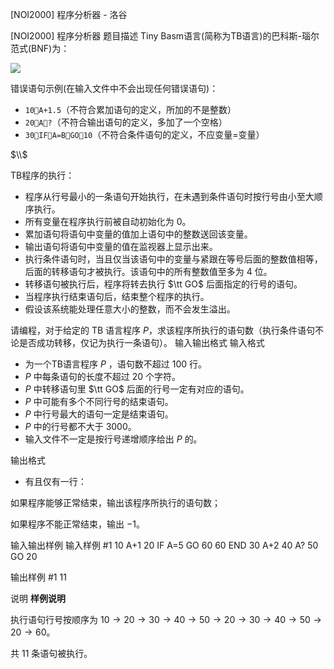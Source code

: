 



[NOI2000] 程序分析器 - 洛谷














[NOI2000] 程序分析器
题目描述
Tiny Basm语言(简称为TB语言)的巴科斯-瑙尔范式(BNF)为：

![](https://cdn.luogu.com.cn/upload/image_hosting/37ipxplt.png)

错误语句示例(在输入文件中不会出现任何错误语句)：

- `10A+1.5`（不符合累加语句的定义，所加的不是整数）
- `20A?`（不符合输出语句的定义，多加了一个空格）
- `30IFA=BGO10`（不符合条件语句的定义，不应变量=变量）

$\\$

TB程序的执行：
-	程序从行号最小的一条语句开始执行，在未遇到条件语句时按行号由小至大顺序执行。
-	所有变量在程序执行前被自动初始化为 $0$。
-	累加语句将语句中变量的值加上语句中的整数送回该变量。
-	输出语句将语句中变量的值在监视器上显示出来。
-	执行条件语句时，当且仅当该语句中的变量与紧跟在等号后面的整数值相等，后面的转移语句才被执行。该语句中的所有整数值至多为 $4$ 位。
-	转移语句被执行后，程序将转去执行 $\tt GO$ 后面指定的行号的语句。
-	当程序执行结束语句后，结束整个程序的执行。
-	假设该系统能处理任意大小的整数，而不会发生溢出。


请编程，对于给定的 TB 语言程序 $P$，求该程序所执行的语句数（执行条件语句不论是否成功转移，仅记为执行一条语句）。
输入输出格式
输入格式

- 为一个TB语言程序 $P$ ，语句数不超过 $100$ 行。
- $P$ 中每条语句的长度不超过 $20$ 个字符。
- $P$ 中转移语句里 $\tt GO$ 后面的行号一定有对应的语句。
- $P$ 中可能有多个不同行号的结束语句。
- $P$ 中行号最大的语句一定是结束语句。
- $P$ 中的行号都不大于 $3000$。
- 输入文件不一定是按行号递增顺序给出 $P$ 的。

输出格式

-	有且仅有一行：

如果程序能够正常结束，输出该程序所执行的语句数；

如果程序不能正常结束，输出 $-1$。

输入输出样例
输入样例 #1
10 A+1
20 IF A=5 GO 60
60 END
30 A+2
40 A?
50 GO 20

输出样例 #1
11

说明
**样例说明**

执行语句行号按顺序为 $10→20→30→40→50→20→30→40→50→20→60$。

共 $11$ 条语句被执行。







